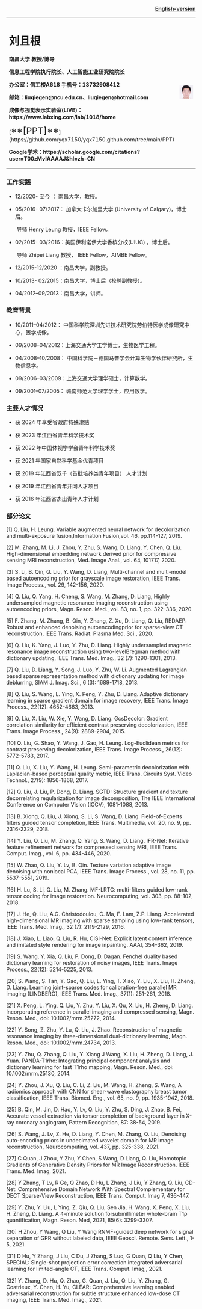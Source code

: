 <div style="float:right">
<p><b><a href="/en-index.html">English-version</a></b></p>
</div>

<div >
<table >
  <tr border="none">
    <td width="75%">
      <h1>刘且根</h1>
      <p><b>南昌大学 教授/博导</b></p>
      <p><b>信息工程学院执行院长、人工智能工业研究院院长</b></p>
      <p><b>办公室：信工楼A618        手机号：13732908412</b></p>
      <p><b>邮箱：liuqiegen@ncu.edu.cn、liuqiegen@hotmail.com</b></p>
      <p><b>成像与视觉表示实验室(LIVE)：https://www.labxing.com/lab/1018/home</b></p> 
      [<font size=5>**[PPT]**</font>](https://github.com/yqx7150/yqx7150.github.com/tree/main/PPT)</b></p>
      <p><b>Google学术：https://scholar.google.com/citations?user=T00zMvIAAAAJ&hl=zh-CN</b></p>
        </td>
<td width="25%" >
  <img src="/zhengjianzhao.jpg" width="100%">
</td>
 </tr>
</table>
</div>




### 工作实践
- 12/2020-    至今    ： 南昌大学，教授。

- 05/2016- 07/2017： 加拿大卡尔加里大学 (University of Calgary)，博士后。

  ​                                   导师 Henry Leung 教授，IEEE Fellow。

- 02/2015- 03/2016：美国伊利诺伊大学香槟分校(UIUC) ，博士后。

  ​                                   导师 Zhipei Liang 教授， IEEE Fellow，AIMBE Fellow。

- 12/2015-12/2020 ：南昌大学，副教授。

- 10/2013- 02/2015：南昌大学，博士后（校聘副教授）。

- 04/2012–09/2013：南昌大学，讲师。



### 教育背景
- 10/2011–04/2012： 中国科学院深圳先进技术研究院劳伯特医学成像研究中心，医学成像。

- 09/2008–04/2012：上海交通大学工学博士，生物医学工程。

- 04/2008–10/2008： 中国科学院－德国马普学会计算生物学伙伴研究所，生物信息学。

- 09/2006–03/2009：上海交通大学理学硕士，计算数学。

- 09/2001–07/2005： 赣南师范大学理学学士，应用数学。



### 主要人才情况

- 获 2024 年享受省政府特殊津贴

- 获 2023 年江西省青年科学技术奖

- 获 2022 年中国体视学学会青年科学技术奖
  
- 获 2021 年国家自然科学基金优青项目

- 获 2019 年江西省双千（首批培养类青年项目） 人才计划

- 获 2019 年江西省青年井冈人才项目

- 获 2016 年江西省杰出青年人才计划

### 部分论文

[1] Q. Liu, H. Leung. Variable augmented neural network for decolorization and multi-exposure fusion,Information Fusion,vol. 46, pp.114-127, 2019. 

[2] M. Zhang, M. Li, J. Zhou, Y, Zhu, S. Wang, D. Liang, Y. Chen, Q. Liu. High-dimensional embedding network derived prior for compressive sensing MRI reconstruction, Med. Image Anal., vol. 64, 101717, 2020. 

[3] S. Li, B. Qin, Q. Liu, Y. Wang, D. Liang, Multi-channel and multi-model based autoencoding prior for grayscale image restoration, IEEE Trans. Image Process., vol. 29, 142-156, 2020. 

[4] Q. Liu, Q. Yang, H. Cheng, S. Wang, M. Zhang, D. Liang, Highly undersampled magnetic resonance imaging
reconstruction using autoencoding priors, Magn. Reson. Med., vol. 83, no. 1, pp. 322-336, 2020. 

[5] F. Zhang, M. Zhang, B. Qin, Y. Zhang, Z. Xu, D. Liang, Q. Liu, REDAEP: Robust and enhanced denoising autoencodingprior for sparse-view CT reconstruction, IEEE Trans. Radiat. Plasma Med. Sci., 2020.

[6] Q. Liu, K. Yang, J. Luo, Y. Zhu, D. Liang. Highly undersampled magnetic resonance image reconstruction using two-levelBregman method with dictionary updating, IEEE Trans. Med. Imag., 32 (7): 1290-1301, 2013.

[7] Q. Liu, D. Liang, Y. Song, J. Luo, Y. Zhu, W. Li. Augmented Lagrangian based sparse representation method with dictionary updating for image deblurring, SIAM J. Imag. Sci., 6 (3): 1689-1718, 2013. 

[8] Q. Liu, S. Wang, L. Ying, X. Peng, Y. Zhu, D. Liang. Adaptive dictionary learning in sparse gradient domain for image recovery, IEEE Trans. Image Process., 22(12): 4652-4663, 2013. 

[9] Q. Liu, X. Liu, W. Xie, Y. Wang, D. Liang. GcsDecolor: Gradient correlation similarity for efficient contrast preserving decolorization, IEEE Trans. Image Process., 24(9): 2889-2904, 2015.

[10] Q. Liu, G. Shao, Y. Wang, J. Gao, H. Leung. Log-Euclidean metrics for contrast preserving decolorization, IEEE Trans. Image Process., 26(12): 5772-5783, 2017.

[11] Q. Liu, X. Liu, Y. Wang, H. Leung. Semi-parametric decolorization with Laplacian-based perceptual quality metric, IEEE Trans. Circuits Syst. Video Technol., 27(9): 1856-1868, 2017. 

[12] Q. Liu, J. Liu, P. Dong, D. Liang. SGTD: Structure gradient and texture decorrelating regularization for image decomposition, The IEEE International Conference on Computer Vision (ICCV), 1081-1088, 2013.

[13] B. Xiong, Q. Liu, J. Xiong, S. Li, S. Wang, D. Liang. Field-of-Experts filters guided tensor completion, IEEE Trans. Multimedia, vol. 20, no. 9, pp. 2316-2329, 2018. 

[14] Y. Liu, Q. Liu, M. Zhang, Q. Yang, S. Wang, D. Liang. IFR-Net: Iterative feature refinement network for compressed sensing MRI, IEEE Trans. Comput. Imag., vol. 6, pp. 434-446, 2020. 

[15] W. Zhao, Q. Liu, Y. Lv, B. Qin. Texture variation adaptive image denoising with nonlocal PCA, IEEE Trans. Image Process., vol. 28, no. 11, pp. 5537-5551, 2019. 

[16] H. Lu, S. Li, Q. Liu, M. Zhang. MF-LRTC: multi-filters guided low-rank tensor coding for image
restoration. Neurocomputing, vol. 303, pp. 88-102, 2018. 

[17] J. He, Q. Liu, A.G. Christodoulou, C. Ma, F. Lam, Z.P. Liang. Accelerated high-dimensional MR imaging with sparse sampling using low-rank tensors, IEEE Trans. Med. Imag., 32 (7): 2119-2129, 2016. 

[18] J. Xiao, L. Liao, Q. Liu, R. Hu, CISI-Net: Explicit latent content inference and imitated style rendering for image inpainting. AAAI, 354-362, 2019.

[19] S. Wang, Y. Xia, Q. Liu, P. Dong, D. Dagan. Fenchel duality based dictionary learning for restoration of noisy images, IEEE Trans. Image Process., 22(12): 5214-5225, 2013. 

[20] S. Wang, S. Tan, Y. Gao, Q. Liu, L. Ying, T. Xiao, Y. Liu, X. Liu, H. Zheng, D. Liang. Learning joint-sparse codes for calibration-free parallel MR imaging (LINDBERG), IEEE Trans. Med. Imag., 37(1):
251-261, 2018. 

[21] X. Peng, L. Ying, Q. Liu, Y. Zhu, Y. Liu, X. Qu, X. Liu, H. Zheng, D. Liang. Incorporating reference in parallel imaging and compressed sensing, Magn. Reson. Med., doi: 10.1002/mrm.25272, 2014. 

[22] Y. Song, Z. Zhu, Y. Lu, Q. Liu, J. Zhao. Reconstruction of magnetic resonance imaging by three-dimensional dual-dictionary learning, Magn. Reson. Med., doi: 10.1002/mrm.24734, 2013.

[23] Y. Zhu, Q. Zhang, Q. Liu, Y. Xiang J Wang, X. Liu, H. Zheng, D. Liang, J. Yuan. PANDA-T1rho: Integrating principal component analysis and dictionary learning for fast T1rho mapping, Magn. Reson. Med., doi: 10.1002/mrm.25130, 2014. 

[24] Y. Zhou, J. Xu, Q. Liu, C. Li, Z. Liu, M. Wang, H. Zheng, S. Wang, A radiomics approach with CNN for shear-wave elastography breast tumor classification, IEEE Trans. Biomed. Eng., vol. 65, no. 9, pp. 1935-1942, 2018. 

[25] B. Qin, M. Jin, D. Hao, Y. Lv, Q. Liu, Y. Zhu, S. Ding, J. Zhao, B. Fei, Accurate vessel extraction via tensor completion of background layer in X-ray coronary angiogram, Pattern Recognition, 87: 38-54, 2019. 

[26] S. Wang, J. Lv, Z. He, D. Liang, Y. Chen, M. Zhang, Q. Liu, Denoising auto-encoding priors in undecimated wavelet domain for MR image reconstruction, Neurocomputing, vol. 437, pp. 325-338, 2021.

[27] C Quan, J Zhou, Y Zhu, Y Chen, S Wang, D Liang, Q. Liu, Homotopic Gradients of Generative Density Priors for MR Image Reconstruction. IEEE Trans. Med. Imag, 2021. 

[28] Y Zhang, T Lv, R Ge, Q Zhao, D Hu, L Zhang, J Liu, Y Zhang, Q. Liu, CD-Net: Comprehensive Domain Network With Spectral Complementary for DECT Sparse-View Reconstruction, IEEE Trans. Comput. Imag 7, 436-447. 

[29] Y. Zhu, Y. Liu, L Ying, Z. Qiu, Q. Liu, Sen Jia, H. Wang, X. Peng, X. Liu, H. Zheng, D. Liang. A 4-minute solution forsubmillimeter whole-brain T1ρ quantification, Magn. Reson. Med, 2021, 85(6): 3299-3307.

[30] H Zhou, Y Wang, Q Liu, Y Wang RNMF-guided deep network for signal separation of GPR without labeled data, IEEE Geosci. Remote. Sens. Lett., 1-5, 2021.

[31] D Hu, Y Zhang, J Liu, C Du, J Zhang, S Luo, G Quan, Q Liu, Y Chen, SPECIAL: Single-shot projection error correction integrated adversarial learning for limited-angle CT, IEEE Trans. Comput. Imag,, 2021.

[32] Y. Zhang, D. Hu, Q. Zhao, G. Quan, J. Liu, Q. Liu, Y. Zhang, G. Coatrieux, Y. Chen, H. Yu, CLEAR: Comprehensive learning enabled adversarial reconstruction for subtle structure enhanced low-dose CT imaging, IEEE Trans. Med. Imag., 2021. 

